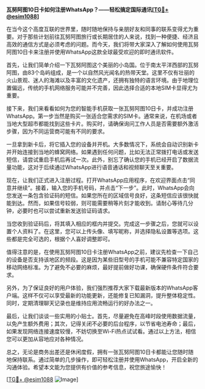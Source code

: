 **瓦努阿图10日卡如何注册WhatsApp？——轻松搞定国际通讯[[TG💪+ @esim1088](https://t.me/s/esim1088)]**

在当今这个高度互联的世界里，随时随地保持与亲朋好友和同事的联系变得尤为重要。对于那些计划前往瓦努阿图旅行或长期居住的人来说，找到一种便捷、经济且高效的通信方式是必须考虑的问题。而今天，我们将带大家深入了解如何使用瓦努阿图10日卡来注册并使用WhatsApp这款全球最受欢迎的即时通讯软件。

首先，让我们简单介绍一下瓦努阿图这个美丽的小岛国。位于南太平洋西部的瓦努阿图，由83个岛屿组成，是一个以自然风光闻名的热带天堂。这里不仅有壮丽的火山景观、迷人的海滩以及丰富的文化遗产，还拥有独特的语言环境。由于地理位置偏远，传统的手机网络服务可能并不完善，因此选择合适的本地SIM卡显得尤为重要。

接下来，我们来看看如何为您的智能手机获取一张瓦努阿图10日卡，并成功注册WhatsApp。第一步当然是购买一张适合您需求的SIM卡。通常来说，在机场或者当地大型超市都能找到这些卡片。购买时，请确保询问工作人员是否需要额外激活步骤，因为不同运营商可能有不同的要求。

一旦拿到新卡后，将它插入您的设备并开机。大多数情况下，系统会自动识别新卡并开始连接到当地的蜂窝网络。如果遇到任何问题，比如无法正常拨打电话或发送短信，请尝试重启手机后再试一次。此外，别忘了确认您的手机已经开启了数据流量功能，这对于后续通过WhatsApp进行语音通话和视频聊天至关重要。

现在，让我们正式进入注册过程。打开WhatsApp应用程序，在欢迎界面点击“同意并继续”。接着，输入您的手机号码，并点击“下一步”。此时，WhatsApp会向您发送一条包含验证码的短信。如果您所在的区域信号良好，这条短信应该很快就能到达。然而，如果信号较弱，则可能需要稍等片刻才能收到。请耐心等待几分钟，必要时也可以尝试重新发送验证码请求。

当您收到验证码后，将其填入相应的框内并提交。完成这一步骤之后，您就可以设置个人资料了。在这里，您可以上传头像、填写昵称，并选择隐私设置等选项。这些都是完全可选的，根据个人喜好调整即可。

值得注意的是，在使用瓦努阿图10日卡注册WhatsApp之前，建议先检查一下自己的设备是否支持该地区的频段。这是因为某些旧型号的手机可能不兼容特定国家的移动网络标准。为了避免不必要的麻烦，最好提前做好功课，确保硬件条件符合要求。

另外，为了保证良好的用户体验，我们强烈推荐大家下载最新版本的WhatsApp客户端。这样不仅可以享受最新的功能更新，还能修复已知漏洞，提升整体稳定性。同时，定期清理聊天记录也是维持应用流畅运行的好办法之一。

最后，让我们谈谈一些实用的小贴士。首先，尽量避免在高峰时段使用数据流量，以免产生额外费用；其次，记得关闭不必要的后台程序，以节省电池寿命；最后，如果发现网络连接速度较慢，不妨切换至Wi-Fi热点试试看。通过以上方法，相信您可以更加从容地应对各种情况。

总之，无论是商务出差还是休闲度假，拥有一张瓦努阿图10日卡都能让您随时随地保持联系。通过简单的几步操作，即可轻松注册并使用WhatsApp，开启全新的沟通体验。希望本文能为您提供有价值的参考信息，祝您旅途愉快！

[[TG💪+ @esim1088](https://t.me/s/esim1088) ![Image](https://i.postimg.cc/4NQfJmqS/Snipaste-2025-05-13-00-14-12.png)]